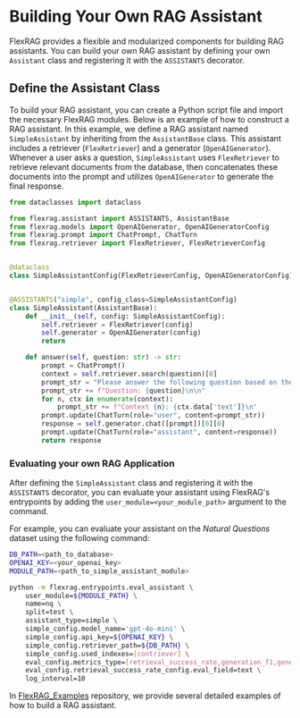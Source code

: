 # Building Your Own RAG Assistant
FlexRAG provides a flexible and modularized components for building RAG assistants. You can build your own RAG assistant by defining your own `Assistant` class and registering it with the `ASSISTANTS` decorator.

## Define the Assistant Class
To build your RAG assistant, you can create a Python script file and import the necessary FlexRAG modules. Below is an example of how to construct a RAG assistant. In this example, we define a RAG assistant named `SimpleAssistant` by inheriting from the `AssistantBase` class. This assistant includes a retriever (`FlexRetriever`) and a generator (`OpenAIGenerator`). Whenever a user asks a question, `SimpleAssistant` uses `FlexRetriever` to retrieve relevant documents from the database, then concatenates these documents into the prompt and utilizes `OpenAIGenerator` to generate the final response.

```python
from dataclasses import dataclass

from flexrag.assistant import ASSISTANTS, AssistantBase
from flexrag.models import OpenAIGenerator, OpenAIGeneratorConfig
from flexrag.prompt import ChatPrompt, ChatTurn
from flexrag.retriever import FlexRetriever, FlexRetrieverConfig


@dataclass
class SimpleAssistantConfig(FlexRetrieverConfig, OpenAIGeneratorConfig): ...


@ASSISTANTS("simple", config_class=SimpleAssistantConfig)
class SimpleAssistant(AssistantBase):
    def __init__(self, config: SimpleAssistantConfig):
        self.retriever = FlexRetriever(config)
        self.generator = OpenAIGenerator(config)
        return

    def answer(self, question: str) -> str:
        prompt = ChatPrompt()
        context = self.retriever.search(question)[0]
        prompt_str = "Please answer the following question based on the given text.\n\n"
        prompt_str += f"Question: {question}\n\n"
        for n, ctx in enumerate(context):
            prompt_str += f"Context {n}: {ctx.data['text']}\n"
        prompt.update(ChatTurn(role="user", content=prompt_str))
        response = self.generator.chat([prompt])[0][0]
        prompt.update(ChatTurn(role="assistant", content=response))
        return response
```


### Evaluating your own RAG Application
After defining the `SimpleAssistant` class and registering it with the `ASSISTANTS` decorator, you can evaluate your assistant using FlexRAG's entrypoints by adding the `user_module=<your_module_path>` argument to the command.

For example, you can evaluate your assistant on the *Natural Questions* dataset using the following command:

```bash
DB_PATH=<path_to_database>
OPENAI_KEY=<your_openai_key>
MODULE_PATH=<path_to_simple_assistant_module>

python -m flexrag.entrypoints.eval_assistant \
    user_module=${MODULE_PATH} \
    name=nq \
    split=test \
    assistant_type=simple \
    simple_config.model_name='gpt-4o-mini' \
    simple_config.api_key=${OPENAI_KEY} \
    simple_config.retriever_path=${DB_PATH} \
    simple_config.used_indexes=[contriever] \
    eval_config.metrics_type=[retrieval_success_rate,generation_f1,generation_em] \
    eval_config.retrieval_success_rate_config.eval_field=text \
    log_interval=10
```

In [FlexRAG_Examples](https://github.com/ictnlp/FlexRAG_Examples) repository, we provide several detailed examples of how to build a RAG assistant.
